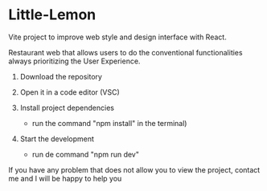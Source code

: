 # Little-Lemon

Vite project to improve web style and design interface with React.

Restaurant web that allows users to do the conventional functionalities always prioritizing the User Experience.

1. Download the repository

2. Open it in a code editor (VSC)

3. Install project dependencies
      - run the command "npm install" in the terminal)

4. Start the development
      - run de command "npm run dev"

If you have any problem that does not allow you to view the project, contact me and I will be happy to help you
